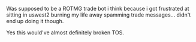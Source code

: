 Was supposed to be a ROTMG trade bot i think because i got frustrated at sitting in uswest2 burning my life away spamming trade messages... didn't end up doing it though.

Yes this would've almost definitely broken TOS.
